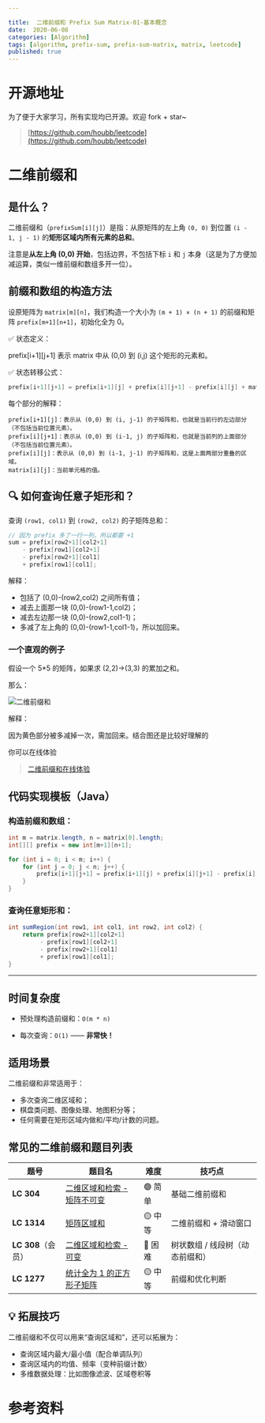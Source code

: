 ```yaml
---

title:  二维前缀和 Prefix Sum Matrix-01-基本概念
date:  2020-06-08
categories: [Algorithm]
tags: [algorithm, prefix-sum, prefix-sum-matrix, matrix, leetcode]
published: true
---
```


# 开源地址

为了便于大家学习，所有实现均已开源。欢迎 fork + star~

> [https://github.com/houbb/leetcode](https://github.com/houbb/leetcode)


# 二维前缀和

## 是什么？

二维前缀和（`prefixSum[i][j]`）是指：从原矩阵的左上角 `(0, 0)` 到位置 `(i - 1, j - 1)` 的**矩形区域内所有元素的总和**。

注意是**从左上角 (0,0) 开始**，包括边界，不包括下标 `i` 和 `j` 本身（这是为了方便加减运算，类似一维前缀和数组多开一位）。

## 前缀和数组的构造方法

设原矩阵为 `matrix[m][n]`，我们构造一个大小为 `(m + 1) × (n + 1)` 的前缀和矩阵 `prefix[m+1][n+1]`，初始化全为 0。

✅ 状态定义：

prefix[i+1][j+1] 表示 matrix 中从 (0,0) 到 (i,j) 这个矩形的元素和。

✅ 状态转移公式：

```java
prefix[i+1][j+1] = prefix[i+1][j] + prefix[i][j+1] - prefix[i][j] + matrix[i][j]
```

每个部分的解释：

```
prefix[i+1][j]：表示从 (0,0) 到 (i, j-1) 的子矩阵和，也就是当前行的左边部分（不包括当前位置元素）。
prefix[i][j+1]：表示从 (0,0) 到 (i-1, j) 的子矩阵和，也就是当前列的上面部分（不包括当前位置元素）。
prefix[i][j]：表示从 (0,0) 到 (i-1, j-1) 的子矩阵和，这是上面两部分重叠的区域。
matrix[i][j]：当前单元格的值。
```

## 🔍 如何查询任意子矩形和？

查询 `(row1, col1)` 到 `(row2, col2)` 的子矩阵总和：

```java
// 因为 prefix 多了一行一列，所以都要 +1
sum = prefix[row2+1][col2+1] 
    - prefix[row1][col2+1]
    - prefix[row2+1][col1] 
    + prefix[row1][col1];
```

解释：

* 包括了 (0,0)-(row2,col2) 之间所有值；
* 减去上面那一块 (0,0)-(row1-1,col2)；
* 减去左边那一块 (0,0)-(row2,col1-1)；
* 多减了左上角的 (0,0)-(row1-1,col1-1)，所以加回来。

### 一个直观的例子

假设一个 5*5 的矩阵，如果求 (2,2)->(3,3) 的累加之和。

那么：

![二维前缀和](https://i-blog.csdnimg.cn/direct/a2ba226bce3c4c71971953f4d1bcf1db.png#pic_center)

解释：

因为黄色部分被多减掉一次，需加回来。结合图还是比较好理解的

你可以在线体验

> [二维前缀和在线体验](https://houbb.github.io/leetcode-visual/T304-prefix-sum-matrix-summary.html)

## 代码实现模板（Java）

### 构造前缀和数组：

```java
int m = matrix.length, n = matrix[0].length;
int[][] prefix = new int[m+1][n+1];

for (int i = 0; i < m; i++) {
    for (int j = 0; j < n; j++) {
        prefix[i+1][j+1] = prefix[i+1][j] + prefix[i][j+1] - prefix[i][j] + matrix[i][j];
    }
}
```

### 查询任意矩形和：

```java
int sumRegion(int row1, int col1, int row2, int col2) {
    return prefix[row2+1][col2+1]
         - prefix[row1][col2+1]
         - prefix[row2+1][col1]
         + prefix[row1][col1];
}
```

---

## 时间复杂度

* 预处理构造前缀和：`O(m * n)`

* 每次查询：`O(1)` —— **非常快！**

## 适用场景

二维前缀和非常适用于：

* 多次查询二维区域和；
* 棋盘类问题、图像处理、地图积分等；
* 任何需要在矩形区域内做和/平均/计数的问题。

## 常见的二维前缀和题目列表

| 题号             | 题目名                                                                                                              | 难度    | 技巧点               |
| -------------- | ---------------------------------------------------------------------------------------------------------------- | ----- | ----------------- |
| **LC 304**     | [二维区域和检索 - 矩阵不可变](https://leetcode.cn/problems/range-sum-query-2d-immutable)                                     | 🟢 简单 | 基础二维前缀和           |
| **LC 1314**    | [矩阵区域和](https://leetcode.cn/problems/matrix-block-sum/)                                                          | 🟡 中等 | 二维前缀和 + 滑动窗口      |
| **LC 308**（会员） | [二维区域和检索 - 可变](https://leetcode.cn/problems/range-sum-query-2d-mutable/)                                         | 🔴 困难 | 树状数组 / 线段树（动态前缀和） |
| **LC 1277**    | [统计全为 1 的正方形子矩阵](https://leetcode.cn/problems/count-square-submatrices-with-all-ones/)                           | 🟡 中等 | 前缀和优化判断           |

## 💡 拓展技巧

二维前缀和不仅可以用来“查询区域和”，还可以拓展为：

* 查询区域内最大/最小值（配合单调队列）
* 查询区域内的均值、频率（变种前缀计数）
* 多维数据处理：比如图像滤波、区域卷积等

# 参考资料

